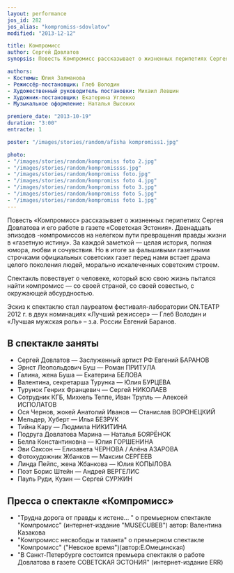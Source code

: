 ```yaml
---
layout: performance
jos_id: 282
jos_alias: "kompromiss-sdovlatov"
modified: "2013-12-12"

title: Компромисс
author: Сергей Довлатов
synopsis: Повесть Компромисс рассказывает о жизненных перипетиях Сергея Довлатова и его работе в газете Советская Эстония. Двенадцать эпизодов -компромиссов на нелегком пути превращения правды жизни в газетную истину. За каждой заметкой — целая история, полная юмора, любви и сочувствия. Но в итоге за фальшивыми газетными строчками официальных советских газет перед нами встает драма целого поколения людей, морально искалеченных советским строем. Спектакль повествует о человеке, который всю свою жизнь пытался найти компромисс — со своей страной, со своей совестью, с окружающей абсурдностью.

authors:
- Костюмы: Юлия Залманова
- Режиссёр-постановщик: Глеб Володин
- Художественный руководитель постановки: Михаил Левшин
- Художник-постановщик: Екатерина Угленко
- Музыкальное оформление: Наталья Высоких

premiere_date: "2013-10-19"
duration: "3:00"
entracte: 1

poster: "/images/stories/random/afisha kompromiss1.jpg"

photo:
- "/images/stories/random/kompromiss foto 2.jpg"
- "/images/stories/random/kompromissss.jpg"
- "/images/stories/random/kompromiss foto.jpg"
- "/images/stories/random/kompromiss foto 4.jpg"
- "/images/stories/random/kompromiss foto 3.jpg"
- "/images/stories/random/kompromiss foto 5.jpg"
- "/images/stories/random/kompromiss foto 1.jpg"
---
```


Повесть «Компромисс» рассказывает о жизненных перипетиях Сергея Довлатова и его работе в газете «Советская Эстония». Двенадцать эпизодов -компромиссов на нелегком пути превращения правды жизни в «газетную истину». За каждой заметкой — целая история, полная юмора, любви и сочувствия. Но в итоге за фальшивыми газетными строчками официальных советских газет перед нами встает драма целого поколения людей, морально искалеченных советским строем.

Спектакль повествует о человеке, который всю свою жизнь пытался найти компромисс — со своей страной, со своей совестью, с окружающей абсурдностью.

Эскиз к спектаклю стал лауреатом фестиваля-лаборатории ON.ТЕАТР 2012 г. в двух номинациях «Лучший режиссер» — Глеб Володин и «Лучшая мужская роль» – з.а. России Евгений Баранов.


## В спектакле заняты

- Сергей Довлатов — Заслуженный артист РФ Евгений БАРАНОВ
- Эрнст Леопольдович Буш — Роман ПРИТУЛА
- Галина, жена Буша — Екатерина БЕЛОВА
- Валентина, секретарша Турунка — Юлия БУРЦЕВА
- Турунок Генрих Францевич — Сергей НИКОЛАЕВ
- Сотрудник КГБ, Михкель Теппе, Иван Трулль — Алексей ИСПОЛАТОВ
- Ося Чернов, жокей Анатолий Иванов — Станислав ВОРОНЕЦКИЙ
- Мельдер, Хуберт — Илья БЕЗРУК
- Тийна Кару — Людмила НИКИТИНА
- Подруга Довлатова Марина — Наталья БОЯРЁНОК
- Белла Константиновна — Юлия ГОРШЕНИНА
- Эви Саксон — Елизавета ЧЕРНОВА / Алёна АЗАРОВА
- Фотохудожник Жбанков — Максим СЕРГЕЕВ
- Линда Пейпс, жена Жбанкова — Юлия КОПЫЛОВА
- Поэт Борис Штейн — Андрей ВЕРГЕЛИС
- Пауль Руди, Кузин — Сергей СУРЖИН


## Пресса о спектакле «Компромисс»

- "Трудна дорога от правды к истене… " о премьерном спектакле "Компромисс" (интернет-издание "MUSECUBEВ") автор: Валентина Казакова
- "Компромисс несвободы и таланта" о премьерном спектакле "Компромисс" ("Невское время")(автор:Е.Омецинская)
- "В Санкт-Петербурге состоится премьера спектакля о работе Довлатова в газете СОВЕТСКАЯ ЭСТОНИЯ" (интернет-издание ERR)